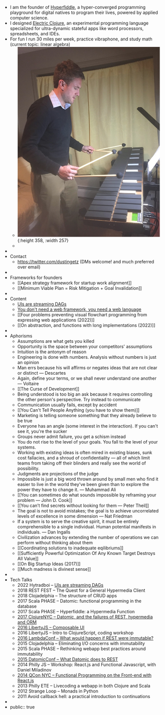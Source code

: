 - I am the founder of [Hyperfiddle](https://www.hyperfiddle.net/), a hyper-converged programming playground for digital natives to program their lives, powered by applied computer science.
- I designed [Electric Clojure](https://github.com/hyperfiddle/electric), an experimental programming language specialized for ultra-dynamic stateful apps like word processors, spreadsheets, and IDEs.
- For fun I run 30 miles per week, practice vibraphone, and study math (current topic: linear algebra)
	- ![2016-vibraphone.jpg](../assets/2016-vibraphone_1677511165637_0.jpg){:height 358, :width 257}
	-
-
- Contact
	- https://twitter.com/dustingetz (DMs welcome! and much preferred over email)
-
- Frameworks for founders
	- [[Apex strategy framework for startup work alignment]]
	- [[Minimum Viable Plan = Risk Mitigation + Goal Invalidation]]
-
- Content
	- [UIs are streaming DAGs](https://hyperfiddle.notion.site/UIs-are-streaming-DAGs-e181461681a8452bb9c7a9f10f507991)
	- [You don't need a web framework, you need a web language](https://hyperfiddle.notion.site/Reactive-Clojure-You-don-t-need-a-web-framework-you-need-a-web-language-44b5bfa526be4af282863f34fa1cfffc)
	- [[Four problems preventing visual flowchart programming from expressing web applications (2022)]]
	- [[On abstraction, and functions with long implementations (2022)]]
-
- Aphorisms
	- Assumptions are what gets you killed
	- Opportunity is the space between your competitors' assumptions
	- Intuition is the antonym of reason
	- Engineering is done with numbers. Analysis without numbers is just an opinion
	- Man errs because his will affirms or negates ideas that are not clear or distinct — Descartes
	- Again, define your terms, or we shall never understand one another — Voltaire
	- [[The Curse of Development]]
	- Being understood is too big an ask because it requires controlling the other person's perspective. Try instead to communicate
	- Communication usually fails, except by accident
	- [[You Can't Tell People Anything (you have to show them)]]
	- Marketing is telling someone something that they already believe to be true
	- Everyone has an angle (some interest in the interaction). If you can't see it, you're the sucker
	- Groups never admit failure, you get a schism instead
	- You do not rise to the level of your goals. You fall to the level of your systems.
	- Working with existing ideas is often mired in existing biases, sunk cost fallacies, and a shroud of confidentiality — all of which limit teams from taking off their blinders and really see the world of possibility.
	- Judgments are projections of the judge
	- Impossible is just a big word thrown around by small men who find it easier to live in the world they’ve been given than to explore the power they have to change it. — Muhammad Ali
	- [[You can sometimes do what sounds impossible by reframing your problem — John D. Cook]]
	- [[You can’t find secrets without looking for them — Peter Theil]]
	- The goal is not to avoid mistakes; the goal is to achieve uncorrelated levels of excellence in some dimension — Nat Friedman
	- If a system is to serve the creative spirit, it must be entirely comprehensible to a single individual. Human potential manifests in individuals. — Dan Ingalls
	- Civilization advances by extending the number of operations we can perform without thinking about them
	- [[Coordinating solutions to inadequate eqilibriums]]
	- [[Sufficiently Powerful Optimization Of Any Known Target Destroys All Value]]
	- [[On Big Startup Ideas (2017)]]
	- [[Much madness is divinest sense]]
-
- Tech Talks
	- 2022 Hytradboi – [UIs are streaming DAGs](https://hyperfiddle.notion.site/UIs-are-streaming-DAGs-e181461681a8452bb9c7a9f10f507991)
	- 2018 REST FEST – The Quest for a General Hypermedia Client
	- 2018 Clojadelphia – The structure of CRUD apps
	- 2017 Scala PHASE – Datomic: functional programming in the database
	- 2017 Scala PHASE – Hyperfiddle: a Hypermedia Function
	- [2017 ClojureNYC – Datomic, and the failures of REST, hypermedia and ORM](https://s3.amazonaws.com/www.dustingetz.com/Getz+2017+Datomic%2C+ORM%2C+Hypermedia+-+ClojureNYC.pdf)
	- [2016 LibertyJS – Composable UI](https://www.youtube.com/watch?v=6888V9YsObM)
	- 2016 LibertyJS – Intro to ClojureScript, coding workshop
	- [2016 LambdaConf – What would happen if REST were immutable?](https://docs.google.com/document/d/1hb9qB_d9jlDUpgTSBcFELGhKuWVecVzgGCcOeR9UueE/edit#heading=h.up2n5n7x3shf)
	- 2015 Clojadelphia – Eliminating I/O concerns with immutability
	- 2015 Scala PHASE – Rethinking webapp best practices around immutability
	- [2015 DatomicConf – What Datomic does to REST](http://web.archive.org/web/20200810210507/http://www.dustingetz.com/:what-datomic-does-to-rest/)
	- 2014 Philly JS – Workshop: React.js and Functional Javascript, with Daniel Miladinov
	- [2014 QCon NYC – Functional Programming on the Front-end with React.js](https://www.infoq.com/presentations/fp-facebook-react)
	- 2013 Philly ETE – Livecoding a webapp in both Clojure and Scala
	- 2012 Strange Loop – Monads in Python
	- 2011 Avoid callback hell: a practical introduction to continuations
-
- public:: true